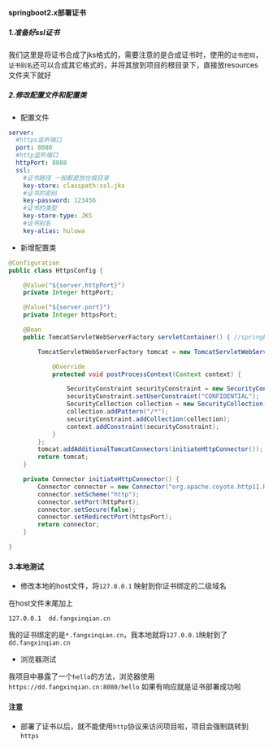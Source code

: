 #### springboot2.x部署证书


##### 1.准备好ssl证书

我们这里是将证书合成了jks格式的，需要注意的是合成证书时，使用的`证书密码`，`证书别名`还可以合成其它格式的，并将其放到项目的根目录下，直接放resources文件夹下就好

##### 2.修改配置文件和配置类

- 配置文件
```yml
server:
  #https监听端口
  port: 8080
  #http监听端口
  httpPort: 8888
  ssl:
    #证书路径 一般都是放在根目录
    key-store: classpath:ssl.jks
    #证书的密码
    key-password: 123456
    #证书的类型
    key-store-type: JKS
    #证书别名
    key-alias: huluwa
```

- 新增配置类
```java
@Configuration
public class HttpsConfig {

    @Value("${server.httpPort}")
    private Integer httpPort;

    @Value("${server.port}")
    private Integer httpsPort;

    @Bean
    public TomcatServletWebServerFactory servletContainer() { //springboot2 新变化

        TomcatServletWebServerFactory tomcat = new TomcatServletWebServerFactory() {

            @Override
            protected void postProcessContext(Context context) {

                SecurityConstraint securityConstraint = new SecurityConstraint();
                securityConstraint.setUserConstraint("CONFIDENTIAL");
                SecurityCollection collection = new SecurityCollection();
                collection.addPattern("/*");
                securityConstraint.addCollection(collection);
                context.addConstraint(securityConstraint);
            }
        };
        tomcat.addAdditionalTomcatConnectors(initiateHttpConnector());
        return tomcat;
    }

    private Connector initiateHttpConnector() {
        Connector connector = new Connector("org.apache.coyote.http11.Http11NioProtocol");
        connector.setScheme("http");
        connector.setPort(httpPort);
        connector.setSecure(false);
        connector.setRedirectPort(httpsPort);
        return connector;
    }

}
```

#### 3.本地测试

- 修改本地的host文件，将`127.0.0.1` 映射到你证书绑定的二级域名


在host文件末尾加上

```jshelllanguage
127.0.0.1  dd.fangxinqian.cn
```

我的证书绑定的是`*.fangxinqian.cn`，我本地就将`127.0.0.1`映射到了 `dd.fangxinqian.cn`

- 浏览器测试


 
我项目中暴露了一个`hello`的方法，浏览器使用`https://dd.fangxinqian.cn:8080/hello` 如果有响应就是证书部署成功啦

#### 注意

- 部署了证书以后，就不能使用`http`协议来访问项目啦，项目会强制跳转到`https`





